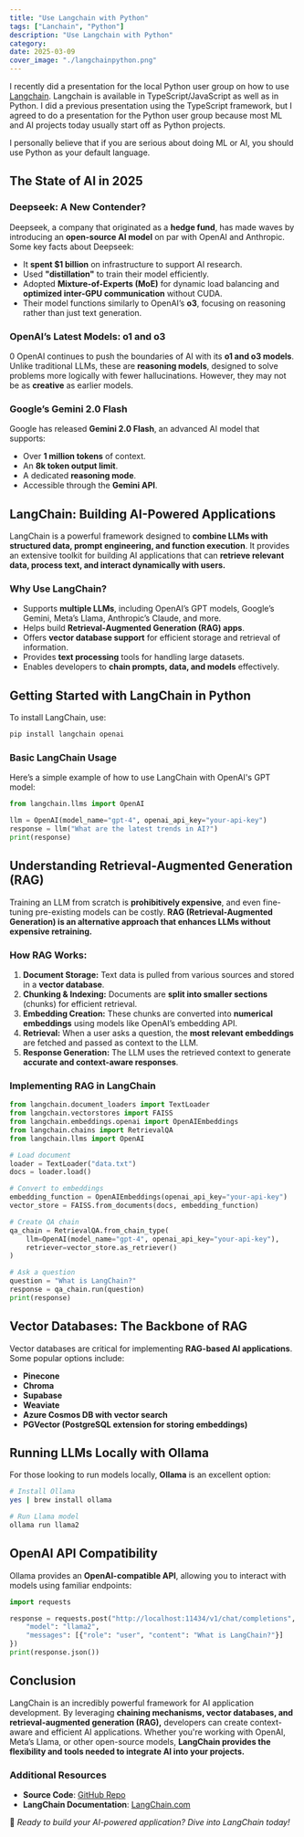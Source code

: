 ```yaml
---
title: "Use Langchain with Python"
tags: ["Lanchain", "Python"]
description: "Use Langchain with Python"
category:
date: 2025-03-09
cover_image: "./langchainpython.png"
---
```


I recently did a presentation for the local Python user group on how to use [Langchain](https://langchain.com). Langchain is available in TypeScript/JavaScript as well as in Python. 
I did a previous presentation using the TypeScript framework, but I agreed to do a presentation for the Python user group because most ML and AI projects today usually start off as Python projects. 

I personally believe that if you are serious about doing ML or AI, you should use Python as your default language.

## The State of AI in 2025

### Deepseek: A New Contender?
Deepseek, a company that originated as a **hedge fund**, has made waves by introducing an **open-source AI model** on par with OpenAI and Anthropic. Some key facts about Deepseek:

- It **spent $1 billion** on infrastructure to support AI research.
- Used **"distillation"** to train their model efficiently.
- Adopted **Mixture-of-Experts (MoE)** for dynamic load balancing and **optimized inter-GPU communication** without CUDA.
- Their model functions similarly to OpenAI’s **o3**, focusing on reasoning rather than just text generation.

### OpenAI’s Latest Models: o1 and o3



0
OpenAI continues to push the boundaries of AI with its **o1 and o3 models**. Unlike traditional LLMs, these are **reasoning models**, designed to solve problems more logically with fewer hallucinations. However, they may not be as **creative** as earlier models.

### Google’s Gemini 2.0 Flash
Google has released **Gemini 2.0 Flash**, an advanced AI model that supports:

- Over **1 million tokens** of context.
- An **8k token output limit**.
- A dedicated **reasoning mode**.
- Accessible through the **Gemini API**.

## LangChain: Building AI-Powered Applications

LangChain is a powerful framework designed to **combine LLMs with structured data, prompt engineering, and function execution**. It provides an extensive toolkit for building AI applications that can **retrieve relevant data, process text, and interact dynamically with users.**

### Why Use LangChain?

- Supports **multiple LLMs**, including OpenAI’s GPT models, Google’s Gemini, Meta’s Llama, Anthropic’s Claude, and more.
- Helps build **Retrieval-Augmented Generation (RAG) apps**.
- Offers **vector database support** for efficient storage and retrieval of information.
- Provides **text processing** tools for handling large datasets.
- Enables developers to **chain prompts, data, and models** effectively.

## Getting Started with LangChain in Python

To install LangChain, use:

```bash
pip install langchain openai
```

### Basic LangChain Usage

Here’s a simple example of how to use LangChain with OpenAI's GPT model:

```python
from langchain.llms import OpenAI

llm = OpenAI(model_name="gpt-4", openai_api_key="your-api-key")
response = llm("What are the latest trends in AI?")
print(response)
```

## Understanding Retrieval-Augmented Generation (RAG)

Training an LLM from scratch is **prohibitively expensive**, and even fine-tuning pre-existing models can be costly. **RAG (Retrieval-Augmented Generation) is an alternative approach that enhances LLMs without expensive retraining.**

### How RAG Works:

1. **Document Storage:** Text data is pulled from various sources and stored in a **vector database**.
2. **Chunking & Indexing:** Documents are **split into smaller sections** (chunks) for efficient retrieval.
3. **Embedding Creation:** These chunks are converted into **numerical embeddings** using models like OpenAI’s embedding API.
4. **Retrieval:** When a user asks a question, the **most relevant embeddings** are fetched and passed as context to the LLM.
5. **Response Generation:** The LLM uses the retrieved context to generate **accurate and context-aware responses**.

### Implementing RAG in LangChain

```python
from langchain.document_loaders import TextLoader
from langchain.vectorstores import FAISS
from langchain.embeddings.openai import OpenAIEmbeddings
from langchain.chains import RetrievalQA
from langchain.llms import OpenAI

# Load document
loader = TextLoader("data.txt")
docs = loader.load()

# Convert to embeddings
embedding_function = OpenAIEmbeddings(openai_api_key="your-api-key")
vector_store = FAISS.from_documents(docs, embedding_function)

# Create QA chain
qa_chain = RetrievalQA.from_chain_type(
    llm=OpenAI(model_name="gpt-4", openai_api_key="your-api-key"),
    retriever=vector_store.as_retriever()
)

# Ask a question
question = "What is LangChain?"
response = qa_chain.run(question)
print(response)
```

## Vector Databases: The Backbone of RAG

Vector databases are critical for implementing **RAG-based AI applications**. Some popular options include:

- **Pinecone**
- **Chroma**
- **Supabase**
- **Weaviate**
- **Azure Cosmos DB with vector search**
- **PGVector (PostgreSQL extension for storing embeddings)**

## Running LLMs Locally with Ollama

For those looking to run models locally, **Ollama** is an excellent option:

```bash
# Install Ollama
yes | brew install ollama

# Run Llama model
ollama run llama2
```

## OpenAI API Compatibility
Ollama provides an **OpenAI-compatible API**, allowing you to interact with models using familiar endpoints:

```python
import requests

response = requests.post("http://localhost:11434/v1/chat/completions", json={
    "model": "llama2",
    "messages": [{"role": "user", "content": "What is LangChain?"}]
})
print(response.json())
```

## Conclusion
LangChain is an incredibly powerful framework for AI application development. By leveraging **chaining mechanisms, vector databases, and retrieval-augmented generation (RAG),** developers can create context-aware and efficient AI applications. Whether you're working with OpenAI, Meta’s Llama, or other open-source models, **LangChain provides the flexibility and tools needed to integrate AI into your projects.**

### Additional Resources
- **Source Code**: [GitHub Repo](https://github.com/davidfekke/langchain-pyjax)
- **LangChain Documentation**: [LangChain.com](https://langchain.com)

🚀 *Ready to build your AI-powered application? Dive into LangChain today!*
